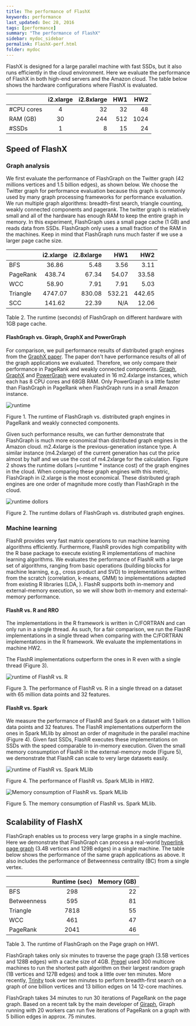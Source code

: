 ```yaml
---
title: The performance of FlashX
keywords: performance
last_updated: Dec 28, 2016
tags: [performance]
summary: "The performance of FlashX"
sidebar: mydoc_sidebar
permalink: FlashX-perf.html
folder: mydoc
---
```


FlashX is designed for a large parallel machine with fast SSDs, but it also
runs efficiently in the cloud environment. Here we evaluate the performance
of FlashX in both high-end servers and the Amazon cloud. The table below shows
the hardware configurations where FlashX is evaluated.

|            | i2.xlarge | i2.8xlarge | HW1    | HW2    |
| ---------- |:---------:| ----------:|-------:|-------:|
| #CPU cores | 4         | 32         | 32     | 48     |
| RAM (GB)   | 30        | 244        | 512    | 1024   |
| #SSDs      | 1         | 8          | 15     | 24     |

## Speed of FlashX

### Graph analysis

We first evaluate the performance of FlashGraph on the Twitter graph
(42 millions vertices and 1.5 billion edges), as shown below. We choose
the Twitter graph for performance evaluation because this graph is commonly
used by many graph processing frameworks for performance evaluation. We run multiple graph
algorithms: breadth-first search, triangle counting, weakly connected components
and pagerank. The twitter graph is relatively small and all of the hardware has
enough RAM to keep the entire graph in memory. In this experiment, FlashGraph
uses a small page cache (1 GB) and reads data from SSDs. FlashGraph only uses
a small fraction of the RAM in the machines. Keep in mind that FlashGraph runs
much faster if we use a larger page cache size.

|          | i2.xlarge | i2.8xlarge | HW1    | HW2    |
| -------- |:---------:| ----------:|-------:|-------:|
| BFS      | 36.86     | 5.48       | 3.56   | 3.11   |
| PageRank | 438.74    | 67.34      | 54.07  | 33.58  |
| WCC      | 58.90     | 7.91       | 7.91   | 5.03   |
| Triangle | 4747.07   | 830.08     | 532.21 | 442.65 |
| SCC      | 141.62    | 22.39      | N/A    | 12.06  |

Table 2. The runtime (seconds) of FlashGraph on different hardware with 1GB page cache.


#### FlashGraph vs. Giraph, GraphX and PowerGraph

For comparison, we pull performance results of distributed graph engines from
the [GraphX paper](https://amplab.cs.berkeley.edu/wp-content/uploads/2014/09/graphx.pdf).
The paper don't have performance results of all of the graph applications
we evaluated. Therefore, we only compare their performance in PageRank and
weakly connected components. [Giraph](http://giraph.apache.org/),
[GraphX](http://spark.apache.org/graphx/) and
[PowerGraph](https://github.com/dato-code/PowerGraph) were evaluated in
16 m2.4xlarge instances, which each has 8 CPU cores and 68GB RAM. Only
PowerGraph is a little faster than FlashGraph in PageRank when FlashGraph
runs in a small Amazon instance.

![runtime](http://flashx.io/images/FlashGraph.vs.others.png)

Figure 1. The runtime of FlashGraph vs. distributed graph engines in PageRank
and weakly connected components.

Given such performance results, we can further demonstrate that FlashGraph is
much more economical than distributed graph engines in the Amazon cloud. m2.4xlarge
is the previous-generation instance type. A similar instance (m4.2xlarge) of
the current generation has cut the price almost by half and we use the cost of
m4.2xlarge for the calculation. Figure 2 shows the runtime dollars
(=runtime * instance cost) of the graph engines in the cloud. When comparing
these graph engines with this metric, FlashGraph in i2.xlarge is the most
economical. These distributed graph engines are one order of magnitude more
costly than FlashGraph in the cloud.

![runtime dollors](http://flashx.io/images/FlashGraph.vs.others.dollor.png)

Figure 2. The runtime dollars of FlashGraph vs. distributed graph engines.

### Machine learning

FlashR provides very fast matrix operations to run machine learning algorithms
efficiently. Furthermore,
FlashR provides high compatibility with the R base package to
execute existing R implementations of machine learning algorithms.
We evaluates the performance of FlashR with a large set of algorithms, ranging
from basic operations (building blocks for machine learning, e.g.,
cross product and SVD) to implementations written from the scratch
(correlation, k-means, GMM) to implementations adapted from existing R libraries
(LDA, ).
FlashR supports both in-memory and external-memory execution, so we will show
both in-memory and external-memory performance.

#### FlashR vs. R and RRO

The implementations in the R framework is written in C/FORTRAN and can only
run in a single thread. As such, for a fair
comparison, we run the FlashR implementations in a single thread when comparing
with the C/FORTRAN implementations in the R framework. We evaluate
the implementations in machine HW2.

The FlashR implementations outperform the ones in R even with a single thread
(Figure 3).

![runtime of FlashR vs. R](http://flashxio.github.io/FlashX-doc/images/FlashR-perf-1T.png)

Figure 3. The performance of FlashR vs. R in a single thread on a dataset
with 65 million data points and 32 features.


#### FlashR vs. Spark

We measure the performance of FlashR and Spark on a dataset with 1 billion
data points and 32 features.
The FlashR implementations outperform the ones in Spark MLlib by almost an order
of magnitude in the parallel machine (Figure 4). Given fast SSDs, FlashR executes
these implementations on SSDs with the speed comparable to in-memory execution.
Given the small memory consumption of FlashR in the external-memory mode (Figure 5),
we demonstrate that FlashR can scale to very large datasets easily.

![runtime of FlashR vs. Spark MLlib](http://flashxio.github.io/FlashX-doc/images/FlashR-perf.png)

Figure 4. The performance of FlashR vs. Spark MLlib in HW2.

![Memory consumption of FlashR vs. Spark MLlib](http://flashxio.github.io/FlashX-doc/images/FlashR-mem.png)

Figure 5. The memory consumption of FlashR vs. Spark MLlib.

## Scalability of FlashX

FlashGraph enables us to process very large graphs in a single machine. Here
we demonstrate that FlashGraph can process a real-world
[hyperlink page graph](http://webdatacommons.org/hyperlinkgraph/) (3.4B vertices
and 129B edges) in a single machine. The table below shows the performance of
the same graph applications as above. It also includes the performance of
Betweenness centrality (BC) from a single vertex.

|             | Runtime (sec) | Memory (GB) |
| ----------- |:-------------:| -----------:|
| BFS         | 298           | 22          |
| Betweenness | 595           | 81          |
| Triangle    | 7818          | 55          |
| WCC         | 461           | 47          |
| PageRank    | 2041          | 46          |

Table 3. The runtime of FlashGraph on the Page graph on HW1.

FlashGraph takes only six minutes to traverse the page graph (3.5B vertices
and 128B edges) with a cache size of 4GB.
[Pregel](http://dl.acm.org/citation.cfm?id=1807184) used 300 multicore machines
to run the shortest path algorithm on their largest random graph (1B vertices
and 127B edges) and took a little over ten minutes. More recently,
[Trinity](http://research.microsoft.com/en-us/projects/trinity/)
took over ten minutes to perform breadth-first search on a
graph of one billion vertices and 13 billion edges on 14 12-core
machines.

FlashGraph takes 34 minutes to run 30 iterations of PageRank on the page graph.
Based on a recent talk by the main developer of
[Giraph](http://www.youtube.com/watch?v=b5Qmz4zPj-M), Giraph running with
20 workers can run five iterations of PageRank on a graph with 5 billion edges
in approx. 75 minutes.
